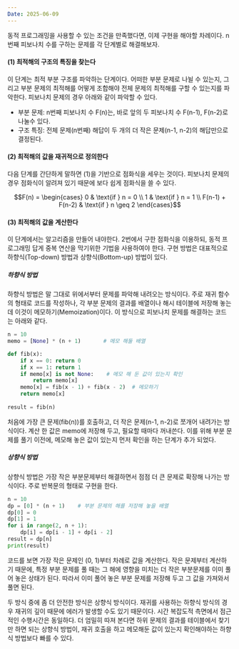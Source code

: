 ```yaml
---
Date: 2025-06-09
---
```


동적 프로그래밍을 사용할 수 있는 조건을 만족했다면, 이제 구현을 해야할 차례이다. n번째 피보나치 수를 구하는 문제를 각 단계별로 해결해보자.

#### (1) 최적해의 구조의 특징을 찾는다
이 단계는 최적 부분 구조를 파악하는 단계이다. 어떠한 부분 문제로 나뉠 수 있는지, 그리고 부분 문제의 최적해를 어떻게 조합해야 전체 문제의 최적해를 구할 수 있는지를 파악한다. 피보나치 문제의 경우 아래와 같이 파악할 수 있다.

- 부분 문제: n번째 피보나치 수 F(n)는, 바로 앞의 두 피보나치 수 F(n-1), F(n-2)로 나눌수 있다.
- 구조 특징: 전체 문제(n번째) 해답이 두 개의 더 작은 문제(n-1, n-2)의 해답만으로 결정된다.

#### (2) 최적해의 값을 재귀적으로 정의한다
다음 단계를 간단하게 말하면 (1)을 기반으로 점화식을 세우는 것이다. 피보나치 문제의 경우 점화식이 알려져 있기 때문에 보다 쉽게 점화식을 쓸 수 있다.

$$F(n) =
\begin{cases}
0 & \text{if } n = 0 \\
1 & \text{if } n = 1 \\
F(n-1) + F(n-2) & \text{if } n \geq 2
\end{cases}$$

#### (3) 최적해의 값을 계산한다
이 단계에서는 알고리즘을 만들어 내야한다. 2번에서 구한 점화식을 이용하되, 동적 프로그래밍 답게 중복 연산을 막기위한 기법을 사용하여야 한다. 구현 방법은 대표적으로 하향식(Top-down) 방법과 상향식(Bottom-up) 방법이 있다.

##### 하향식 방법
하향식 방법은 말 그대로 위에서부터 문제를 파악해 내려오는 방식이다. 주로 재귀 함수의 형태로 코드를 작성하나, 각 부분 문제의 결과를 배열이나 해시 테이블에 저장해 놓는데 이것이 메모하기(Memoization)이다. 이 방식으로 피보나치 문제를 해결하는 코드는 아래와 같다.

```python
n = 10  
memo = [None] * (n + 1)       # 메모 해둘 배열

def fib(x):  
    if x == 0: return 0  
    if x == 1: return 1  
    if memo[x] is not None:    # 메모 해 둔 값이 있는지 확인  
        return memo[x]  
    memo[x] = fib(x - 1) + fib(x - 2)  # 메모하기  
    return memo[x]  
  
result = fib(n)
```
처음에 가장 큰 문제(fib(n))를 호출하고, 더 작은 문제(n-1, n-2)로 쪼개어 내려가는 방식이다.
계산 한 값은 memo에 저장해 두고, 필요할 때마다 꺼내쓴다. 이를 위해 부분 문제를 풀기 이전에, 메모해 놓은 값이 있는지 먼저 확인을 하는 단계가 추가 되었다.

##### 상향식 방법
상향식 방법은 가장 작은 부분문제부터 해결하면서 점점 더  큰 문제로 확장해 나가는 방식이다. 주로 반복문의 형태로 구현을 한다.

```python
n = 10
dp = [0] * (n + 1)    # 부분 문제의 해를 저장해 놓을 배열
dp[0] = 0
dp[1] = 1
for i in range(2, n + 1):
    dp[i] = dp[i - 1] + dp[i - 2] 
result = dp[n]
print(result) 
```
코드를 보면 가장 작은 문제인 (0, 1)부터 차례로 값을 계산한다. 작은 문제부터 계산하기 때문에, 특정 부분 문제를 풀 때는 그 해에 영향을 미치는 더 작은 부분문제를 이미 풀어 놓은 상태가 된다. 따라서 이미 풀어 놓은 부분 문제를 저장해 두고 그 값을 가져와서 풀면 된다.

두 방식 중에 좀 더 안전한 방식은 상향식 방식이다. 재귀를 사용하는 하향식 방식의 경우 재귀의 깊이 때문에 에러가 발생할 수도 있기 때문이다. 시간 복잡도적 측면에서 점근적인 수행시간은 동일하다. 더 엄밀히 따져 본다면 하위 문제의 결과를 테이블에서 찾기만 하면 되는 상향식 방법이, 재귀 호출을 하고 메모해둔 값이 있는지 확인해야하는 하향식 방법보다 빠를 수 있다.